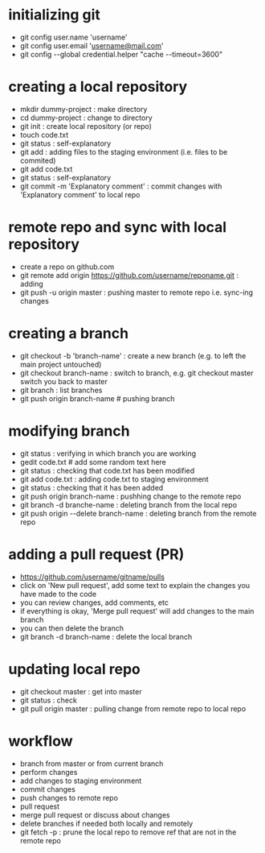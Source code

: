 # initializing git
- git config user.name 'username'
- git config user.email 'username@mail.com'
- git config --global credential.helper "cache --timeout=3600"

# creating a local repository
- mkdir dummy-project : make directory
- cd dummy-project : change to directory
- git init : create local repository (or repo)
- touch code.txt
- git status : self-explanatory
- git add : adding files to the staging environment (i.e. files to be commited)
- git add code.txt
- git status : self-explanatory
- git commit -m 'Explanatory comment' : commit changes with 'Explanatory comment' to local repo

# remote repo and sync with local repository
- create a repo on github.com
- git remote add origin https://github.com/username/reponame.git : adding 
- git push -u origin master : pushing master to remote repo i.e. sync-ing changes

# creating a branch
- git checkout -b 'branch-name' : create a new branch (e.g. to left the main project untouched)
- git checkout branch-name : switch to branch, e.g. git checkout master switch you back to master
- git branch : list branches
- git push origin branch-name # pushing branch

# modifying branch
- git status : verifying in which branch you are working
- gedit code.txt # add some random text here
- git status : checking that code.txt has been modified
- git add code.txt : adding code.txt to staging environment
- git status : checking that it has been added 
- git push origin branch-name : pushhing change to the remote repo
- git branch -d branche-name : deleting branch from the local repo
- git push origin --delete branch-name : deleting branch from the remote repo

# adding a pull request (PR)	
- https://github.com/username/gitname/pulls
- click on 'New pull request', add some text to explain the changes you have made to the code
- you can review changes, add comments, etc
- if everything is okay, 'Merge pull request' will add changes to the main branch
- you can then delete the branch
- git branch -d branch-name : delete the local branch

# updating local repo
- git checkout master : get into master
- git status : check
- git pull origin master : pulling change from remote repo to local repo

# workflow
- branch from master or from current branch
- perform changes
- add changes to staging environment
- commit changes
- push changes to remote repo
- pull request
- merge pull request or discuss about changes
- delete branches if needed both locally and remotely
- git fetch -p : prune the local repo to remove ref that are not in the remote repo
